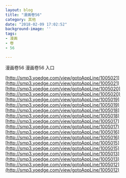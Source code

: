 ```yaml
---
layout: blog
title: "漫画卷56"
category: 其他
date: "2018-02-09 17:02:52"
background-image: ''
tags:
- 漫画
- 卷
- 56

---
```

漫画卷56
漫画卷56
入口

[http://smp3.yoedge.com/view/gotoAppLine/1005021](http://smp3.yoedge.com/view/gotoAppLine/1005021)
[http://smp3.yoedge.com/view/gotoAppLine/1005020](http://smp3.yoedge.com/view/gotoAppLine/1005020)
[http://smp3.yoedge.com/view/gotoAppLine/1005019](http://smp3.yoedge.com/view/gotoAppLine/1005019)
[http://smp3.yoedge.com/view/gotoAppLine/1005018](http://smp3.yoedge.com/view/gotoAppLine/1005018)
[http://smp3.yoedge.com/view/gotoAppLine/1005017](http://smp3.yoedge.com/view/gotoAppLine/1005017)
[http://smp3.yoedge.com/view/gotoAppLine/1005016](http://smp3.yoedge.com/view/gotoAppLine/1005016)
[http://smp3.yoedge.com/view/gotoAppLine/1005015](http://smp3.yoedge.com/view/gotoAppLine/1005015)
[http://smp3.yoedge.com/view/gotoAppLine/1005013](http://smp3.yoedge.com/view/gotoAppLine/1005013)
[http://smp3.yoedge.com/view/gotoAppLine/1005012](http://smp3.yoedge.com/view/gotoAppLine/1005012)

        
